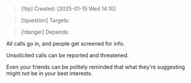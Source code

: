 
>[!tip] Created: [2025-01-15 Wed 14:10]

>[!question] Targets: 

>[!danger] Depends: 

All calls go in, and people get screened for info.

Unsolicited calls can be reported and threatened.

Even your friends can be politely reminded that what they're suggesting might not be in your best interests.